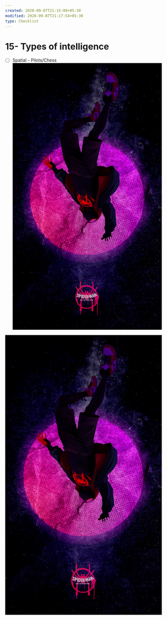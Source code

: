 ```yaml
---
created: 2020-09-07T21:15:09+05:30
modified: 2020-09-07T21:17:54+05:30
type: Checklist
---
```


# 15- Types of intelligence

- [ ] Spatial - Pilots/Chess
![Image](./image_picker4636907873942537737.jpg)

![Image](./image_picker3443890298473703476.jpg)
